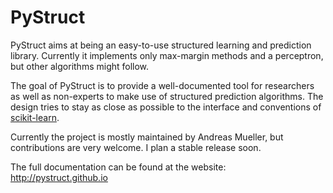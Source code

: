 PyStruct
========

PyStruct aims at being an easy-to-use structured learning and prediction library.
Currently it implements only max-margin methods and a perceptron, but other algorithms
might follow.

The goal of PyStruct is to provide a well-documented tool for researchers as well as non-experts
to make use of structured prediction algorithms.
The design tries to stay as close as possible to the interface and conventions
of [scikit-learn](scikit-learn.org).

Currently the project is mostly maintained by Andreas Mueller, but contributions are very welcome.
I plan a stable release soon.

The full documentation can be found at the website:
http://pystruct.github.io
